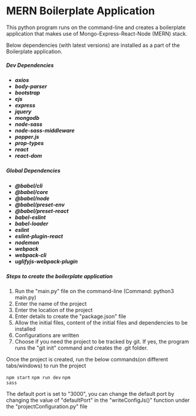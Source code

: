 <h1>MERN Boilerplate Application</h1>

<p>This python program runs on the command-line and creates a boilerplate application that makes use of Mongo-Express-React-Node (MERN) stack.</p>

<p> Below dependencies (with latest versions) are installed as a part of the Boilerplate application.</p>
<h5>
    Dev Dependencies

<h5>

<ul>
    <li>axios</li>
    <li>body-parser</li>
    <li>bootstrap</li>
    <li>ejs</li>
    <li>express</li>
    <li>jquery</li>
    <li>mongodb</li>
    <li>node-sass</li>
    <li>node-sass-middleware</li>
    <li>popper.js</li>
    <li>prop-types</li>
    <li>react</li>
    <li>react-dom</li>
</ul>

<h5>
    Global Dependencies
<h5>
<ul>
    <li>@babel/cli</li>
    <li>@babel/core</li>
    <li>@babel/node</li>
    <li>@babel/preset-env</li>
    <li>@babel/preset-react</li>
    <li>babel-eslint</li>
    <li>babel-loader</li>
    <li>eslint</li>
    <li>eslint-plugin-react</li>
    <li>nodemon</li>
    <li>webpack</li>
    <li>webpack-cli</li>
    <li>uglifyjs-webpack-plugin</li>
</ul>

<h5>Steps to create the boilerplate application</h5>

<ol>
    <li>Run the "main.py" file on the command-line (Command: python3 main.py)</li>
    <li>Enter the name of the project</li>
    <li>Enter the location of the project</li>
    <li>Enter details to create the "package.json" file</li>
    <li>Allow the initial files, content of the initial files and dependencies to be installed</li>
    <li>Configurations are written</li>
    <li>Choose if you need the project to be tracked by git. If yes, the program runs the "git init" command and creates the .git folder.</li>
</ol>

<p>Once the project is created, run the below commands(on different tabs/windows) to run the project</p>

<code>npm start</code>
<code>npm run dev</code>
<code>npm sass</code>

<p>The default port is set to &quot;3000&quot;, you can change the default port by changing the value of &quot;defaultPort&quot; in the &quot;writeConfigJs()&quot; function under the &quot;projectConfiguration.py&quot; file</p>